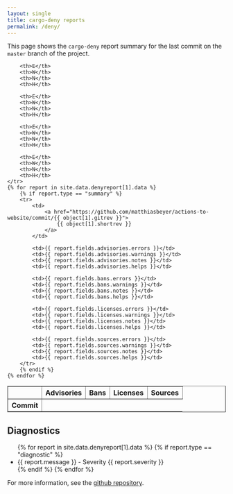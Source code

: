 ```yaml
---
layout: single
title: cargo-deny reports
permalink: /deny/
---
```


This page shows the `cargo-deny` report summary for the last commit
on the `master` branch of the project.

<table border="1">
    <tr>
        <th></th>
        <th colspan="4">Advisories</th>
        <th colspan="4">Bans</th>
        <th colspan="4">Licenses</th>
        <th colspan="4">Sources</th>
    </tr>
    <tr>
        <th>Commit</th>

        <th>E</th>
        <th>W</th>
        <th>N</th>
        <th>H</th>

        <th>E</th>
        <th>W</th>
        <th>N</th>
        <th>H</th>

        <th>E</th>
        <th>W</th>
        <th>N</th>
        <th>H</th>

        <th>E</th>
        <th>W</th>
        <th>N</th>
        <th>H</th>
    </tr>
    {% for report in site.data.denyreport[1].data %}
        {% if report.type == "summary" %}
        <tr>
            <td>
                <a href="https://github.com/matthiasbeyer/actions-to-website/commit/{{ object[1].gitrev }}">
                    {{ object[1].shortrev }}
                </a>
            </td>

            <td>{{ report.fields.advisories.errors }}</td>
            <td>{{ report.fields.advisories.warnings }}</td>
            <td>{{ report.fields.advisories.notes }}</td>
            <td>{{ report.fields.advisories.helps }}</td>

            <td>{{ report.fields.bans.errors }}</td>
            <td>{{ report.fields.bans.warnings }}</td>
            <td>{{ report.fields.bans.notes }}</td>
            <td>{{ report.fields.bans.helps }}</td>

            <td>{{ report.fields.licenses.errors }}</td>
            <td>{{ report.fields.licenses.warnings }}</td>
            <td>{{ report.fields.licenses.notes }}</td>
            <td>{{ report.fields.licenses.helps }}</td>

            <td>{{ report.fields.sources.errors }}</td>
            <td>{{ report.fields.sources.warnings }}</td>
            <td>{{ report.fields.sources.notes }}</td>
            <td>{{ report.fields.sources.helps }}</td>
        </tr>
        {% endif %}
    {% endfor %}
</table>

## Diagnostics

<ul>
{% for report in site.data.denyreport[1].data %}
    {% if report.type == "diagnostic" %}
        <li>
            {{ report.message }} - Severity {{ report.severity }}
        </li>
    {% endif %}
{% endfor %}
</ul>

For more information, see the
[github repository](https://github.com/matthiasbeyer/actions-to-website).
